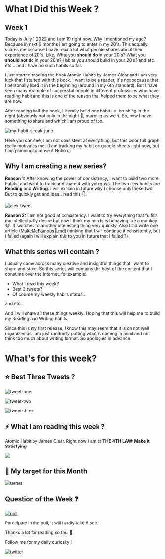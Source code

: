 # What I Did this Week ?
## Week 1

Today is July 1 2022 and I am 19 right now. Why I mentioned my age? Because in next 6 months I am going to enter in my 20's. This actually scares me because I have read a lot what people shares about their experience of 20's. Like, What you **should do** in your 20's? What you **should not do** in your 20's? Habits you should build in your 20's? and etc. etc... and I have no such habits so far.

I just started reading the book Atomic Habits by James Clear and I am very luck that I started with this book. I want to be a reader, it's not because that I personally liked it in the beginning (around in my 6th standard). But I have seen many example of successful people in different professions who have reading habit and this is one of the reason that helped them to be what they are now.

After reading half the book, I literally build one habit i.e. brushing in the night (obviously not only in the night 🤣, morning as well). So, now I have something to share and which I am proud of too.

![my-habit-streak-june](https://raw.githubusercontent.com/heydrdev/what-i-did-this-week/main/1/my%20habit%20streak.png)

Here you can see, I am not consistent at everything, but this color full graph really motivates me. (I am tracking my habit on google sheets right now, but I am planning to move it Notion.)

## Why I am creating a new series?

**Reason 1:** After knowing the power of consistency, I want to build two more habits, and want to track and share it with you guys. The two new habits are **Reading** and **Writing**. I will explain in future why I choose only these two. But to quickly get and idea.. read this 👇.

![alex-tweet](https://raw.githubusercontent.com/heydrdev/what-i-did-this-week/main/1/alex-tweet.png)

**Reason 2:** I am not good at consistency. I want to try everything that fulfills my intellectually desire but now I think my minds is behaving like a monkey 🐵. It switches to another interesting thing very quickly. Also I did write one article ([MakeMeFamous🤩.md](https://dev.to/heydrdev/makemefamousmd-54k9)) thinking that I will continue it consistently, but I failed (again I will explain this to you in future that I failed ?)

## What this series will contain ?

I usually came across many creative and insightful things that I want to share and store. So this series will contains the best of the content that I consume over the internet, for example:

* What I read this week?
* Best 3 tweets?
* Of course my weekly habits status..

and etc.

And I will share all these things weekly. Hoping that this will help me to build my Reading and Writing habits.

Since this is my first release, I know this may seem that it is on not well organized as I am just randomly putting what is coming in mind and not think too much about writing format. So apologies in advance.

# What's for this week?

## ⭐ Best Three Tweets ?

![tweet-one](https://raw.githubusercontent.com/heydrdev/what-i-did-this-week/main/1/tweet-one.png)

![tweet-two](https://raw.githubusercontent.com/heydrdev/what-i-did-this-week/main/1/tweet-three.png)

![tweet-three](https://raw.githubusercontent.com/heydrdev/what-i-did-this-week/main/1/tweet-two.png)

## ⚡ What I am reading this week ?
Atomic Habit by James Clear. Right now I am at **THE 4TH LAW: Make it Satisfying**

![](https://raw.githubusercontent.com/heydrdev/what-i-did-this-week/main/1/atomic-habit.jpg)

## 🎯 My target for this Month

[![target](https://raw.githubusercontent.com/heydrdev/what-i-did-this-week/main/1/target.png)
](https://twitter.com/heydrdev/status/1541958140232474625)
## Question of the Week ❓

[![poll](https://raw.githubusercontent.com/heydrdev/what-i-did-this-week/main/1/poll.png)](https://twitter.com/heydrdev/status/1542919611783454733)

Participate in the poll, it will hardly take 6 sec..


Thanks a lot for reading so far.. 🤗

Follow me for my daily curiosity !

[![twitter](https://raw.githubusercontent.com/heydrdev/what-i-did-this-week/main/assets/drdev-bio.png)](https://heydrdev.bio.link/)